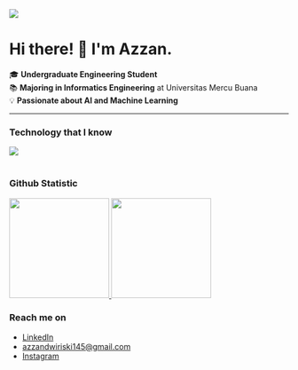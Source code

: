 <!--horizontal divider(gradiant)-->
<img src="https://user-images.githubusercontent.com/73097560/115834477-dbab4500-a447-11eb-908a-139a6edaec5c.gif">

# Hi there! 👋 I'm Azzan.

🎓 **Undergraduate Engineering Student**  
📚 **Majoring in Informatics Engineering** at Universitas Mercu Buana  
💡 **Passionate about AI and Machine Learning**  

---

### Technology that I know
<a href="https://skillicons.dev">
  <img src="https://skillicons.dev/icons?i=git,python,tensorflow,postman,java,mysql,javascript,php,bootstrap,cpp&perline=5" />
</a>
<br>
<br>
  
### Github Statistic
<p align="left">
<a href="https://github.com/azzandwi1/">
  <img height="180em" src="https://github-readme-stats-eight-theta.vercel.app/api?username=azzandwi1&show_icons=true&theme=algolia&include_all_commits=true&count_private=true"/>
  <img height="180em" src="https://github-readme-stats-eight-theta.vercel.app/api/top-langs/?username=azzandwi1&layout=compact&langs_count=8&theme=algolia"/>
</a>
</p>

### Reach me on
- <a href="https://linkedin.com/in/azzandr/">LinkedIn</a>
- azzandwiriski145@gmail.com
- <a href="https://instagram.com/azzandwi/">Instagram</a>
